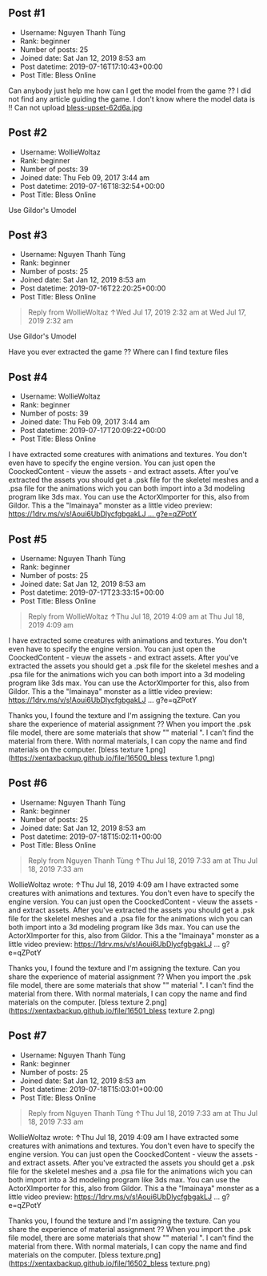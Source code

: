 ## Post #1
- Username: Nguyen Thanh Tùng
- Rank: beginner
- Number of posts: 25
- Joined date: Sat Jan 12, 2019 8:53 am
- Post datetime: 2019-07-16T17:10:43+00:00
- Post Title: Bless Online

Can anybody just help me how can I get the model from the game ?? I did not find any article guiding the game. I don't know where the model data is !! Can not upload
[bless-upset-62d6a.jpg](https://xentaxbackup.github.io/file/16487_bless-upset-62d6a.jpg)
## Post #2
- Username: WollieWoltaz
- Rank: beginner
- Number of posts: 39
- Joined date: Thu Feb 09, 2017 3:44 am
- Post datetime: 2019-07-16T18:32:54+00:00
- Post Title: Bless Online

Use Gildor's Umodel
## Post #3
- Username: Nguyen Thanh Tùng
- Rank: beginner
- Number of posts: 25
- Joined date: Sat Jan 12, 2019 8:53 am
- Post datetime: 2019-07-16T22:20:25+00:00
- Post Title: Bless Online

> Reply from WollieWoltaz ↑Wed Jul 17, 2019 2:32 am at Wed Jul 17, 2019 2:32 am
>
> 
Use Gildor's Umodel

Have you ever extracted the game ?? Where can I find texture files
## Post #4
- Username: WollieWoltaz
- Rank: beginner
- Number of posts: 39
- Joined date: Thu Feb 09, 2017 3:44 am
- Post datetime: 2019-07-17T20:09:22+00:00
- Post Title: Bless Online

I have extracted some creatures with animations and textures. You don't even have to specify the engine version. You can just open the CoockedContent - vieuw the assets - and extract assets.
After you've extracted the assets you should get a .psk file for the skeletel meshes and a .psa file for the animations wich you can both import into a 3d modeling program like 3ds max. You can use the ActorXImporter for this,  also from Gildor.
This a the "Imainaya" monster as a little video preview:
[https://1drv.ms/v/s!Aoui6UbDlycfgbgakLJ ... g?e=qZPotY](https://1drv.ms/v/s!Aoui6UbDlycfgbgakLJtciTd7pSVOg?e=qZPotY)
## Post #5
- Username: Nguyen Thanh Tùng
- Rank: beginner
- Number of posts: 25
- Joined date: Sat Jan 12, 2019 8:53 am
- Post datetime: 2019-07-17T23:33:15+00:00
- Post Title: Bless Online

> Reply from WollieWoltaz ↑Thu Jul 18, 2019 4:09 am at Thu Jul 18, 2019 4:09 am
>
> 
I have extracted some creatures with animations and textures. You don't even have to specify the engine version. You can just open the CoockedContent - vieuw the assets - and extract assets.
After you've extracted the assets you should get a .psk file for the skeletel meshes and a .psa file for the animations wich you can both import into a 3d modeling program like 3ds max. You can use the ActorXImporter for this,  also from Gildor.
This a the "Imainaya" monster as a little video preview:
https://1drv.ms/v/s!Aoui6UbDlycfgbgakLJ ... g?e=qZPotY

Thanks you, I found the texture and I'm assigning the texture. Can you share the experience of material assignment ??
When you import the .psk file model, there are some materials that show "" material ". I can't find the material from there. With normal materials, I can copy the name and find materials on the computer.
[bless texture 1.png](https://xentaxbackup.github.io/file/16500_bless texture 1.png)
## Post #6
- Username: Nguyen Thanh Tùng
- Rank: beginner
- Number of posts: 25
- Joined date: Sat Jan 12, 2019 8:53 am
- Post datetime: 2019-07-18T15:02:11+00:00
- Post Title: Bless Online

> Reply from Nguyen Thanh Tùng ↑Thu Jul 18, 2019 7:33 am at Thu Jul 18, 2019 7:33 am
>
> 
WollieWoltaz wrote: ↑Thu Jul 18, 2019 4:09 am
I have extracted some creatures with animations and textures. You don't even have to specify the engine version. You can just open the CoockedContent - vieuw the assets - and extract assets.
After you've extracted the assets you should get a .psk file for the skeletel meshes and a .psa file for the animations wich you can both import into a 3d modeling program like 3ds max. You can use the ActorXImporter for this,  also from Gildor.
This a the "Imainaya" monster as a little video preview:
https://1drv.ms/v/s!Aoui6UbDlycfgbgakLJ ... g?e=qZPotY


Thanks you, I found the texture and I'm assigning the texture. Can you share the experience of material assignment ??
When you import the .psk file model, there are some materials that show "" material ". I can't find the material from there. With normal materials, I can copy the name and find materials on the computer.
[bless texture 2.png](https://xentaxbackup.github.io/file/16501_bless texture 2.png)
## Post #7
- Username: Nguyen Thanh Tùng
- Rank: beginner
- Number of posts: 25
- Joined date: Sat Jan 12, 2019 8:53 am
- Post datetime: 2019-07-18T15:03:01+00:00
- Post Title: Bless Online

> Reply from Nguyen Thanh Tùng ↑Thu Jul 18, 2019 7:33 am at Thu Jul 18, 2019 7:33 am
>
> 
WollieWoltaz wrote: ↑Thu Jul 18, 2019 4:09 am
I have extracted some creatures with animations and textures. You don't even have to specify the engine version. You can just open the CoockedContent - vieuw the assets - and extract assets.
After you've extracted the assets you should get a .psk file for the skeletel meshes and a .psa file for the animations wich you can both import into a 3d modeling program like 3ds max. You can use the ActorXImporter for this,  also from Gildor.
This a the "Imainaya" monster as a little video preview:
https://1drv.ms/v/s!Aoui6UbDlycfgbgakLJ ... g?e=qZPotY


Thanks you, I found the texture and I'm assigning the texture. Can you share the experience of material assignment ??
When you import the .psk file model, there are some materials that show "" material ". I can't find the material from there. With normal materials, I can copy the name and find materials on the computer.
[bless texture.png](https://xentaxbackup.github.io/file/16502_bless texture.png)
